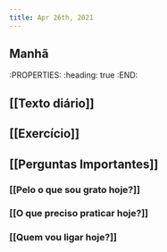 ```yaml
---
title: Apr 26th, 2021
---
```


## Manhã
:PROPERTIES:
:heading: true
:END:
## [[Texto diário]]
###
## [[Exercício]]
###
## [[Perguntas Importantes]]
### [[Pelo o que sou grato hoje?]]
### [[O que preciso praticar hoje?]]
### [[Quem vou ligar hoje?]]
###
